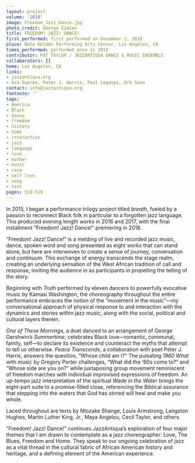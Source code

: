 ```yaml
---
layout: project
volume: '2018'
image: Freedom_Jazz_Dance.jpg
photo_credit: George Simian
title: FREEDOM! JAZZ! DANCE!
first_performed: first performed on December 1, 2018
place: Nate Holden Performing Arts Center, Los Angeles, CA
times_performed: performed once in 2018
contributor: PAT TAYLOR / JAZZANTIQUA DANCE & MUSIC ENSEMBLE
collaborators: []
home: Los Angeles, CA
links:
- jazzantiqua.org
- Ava Dupree, Peter J. Harris, Paul Legaspi, Ark Sano
contact: info@jazzantiqua.org
footnote: ''
tags:
- America
- Black
- dance
- freedom
- history
- home
- interaction
- jazz
- language
- love
- mother
- music
- race
- self love
- song
- text
pages: 518-519
---
```


In 2015, I began a performance trilogy project titled _breath_, fueled by a passion to reconnect Black folk in particular to a forgotten jazz language. This produced evening length works in 2016 and 2017, with the final installment “Freedom! Jazz! Dance!” premiering in 2018.

“Freedom! Jazz! Dance!” is a melding of live and recorded jazz music, dance, spoken word and song presented as eight works that can stand alone, but here are interwoven to create a sense of journey, conversation and continuum. This exchange of energy transcends the stage realm, creating an underlying sensation of the West African tradition of call and response, inviting the audience in as participants in propelling the telling of the story.

Beginning with _Truth_ performed by eleven dancers to powerfully evocative music by Kamasi Washington, the choreography throughout the entire performance embraces the notion of the “movement in the music”—my conversational approach of physical response to and interaction with the dynamics and stories within jazz music, along with the social, political and cultural layers therein.

_One of These Mornings_, a duet danced to an arrangement of George Gershwin’s _Summertime_, celebrates Black love—romantic, communal, family, self—to declare its existence and counteract the myths that attempt to tell us otherwise. _Peace Transcends_, a collaboration with poet Peter J. Harris, answers the question, “Whose child am I?” The pulsating _1960 What_ with music by Gregory Porter challenges, “What did the ‘60s come to?” and “Whose side are you on?” while juxtaposing group movement reminiscent of freedom marches with individual improvised expressions of freedom. An up-tempo jazz interpretation of the spiritual _Wade in the Water_ brings the eight-part suite to a promise-filled close, referencing the Biblical assurance that stepping into the waters that God has stirred will heal and make you whole.

Laced throughout are texts by Ntozake Shange, Louis Armstrong, Langston Hughes, Martin Luther King, Jr., Maya Angelou, Cecil Taylor, and others.

“Freedom! Jazz! Dance!” continues JazzAntiqua’s exploration of four major themes that I am drawn to contemplate as a jazz choreographer: Love, The Blues, Freedom and Home. They speak to our ongoing celebration of jazz as a vital thread in the cultural fabric of African American history and heritage, and a defining element of the American experience.
